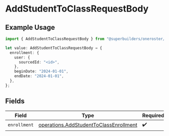 # AddStudentToClassRequestBody

## Example Usage

```typescript
import { AddStudentToClassRequestBody } from "@superbuilders/oneroster/models/operations";

let value: AddStudentToClassRequestBody = {
  enrollment: {
    user: {
      sourcedId: "<id>",
    },
    beginDate: "2024-01-01",
    endDate: "2024-01-01",
  },
};
```

## Fields

| Field                                                                                            | Type                                                                                             | Required                                                                                         | Description                                                                                      |
| ------------------------------------------------------------------------------------------------ | ------------------------------------------------------------------------------------------------ | ------------------------------------------------------------------------------------------------ | ------------------------------------------------------------------------------------------------ |
| `enrollment`                                                                                     | [operations.AddStudentToClassEnrollment](../../models/operations/addstudenttoclassenrollment.md) | :heavy_check_mark:                                                                               | N/A                                                                                              |